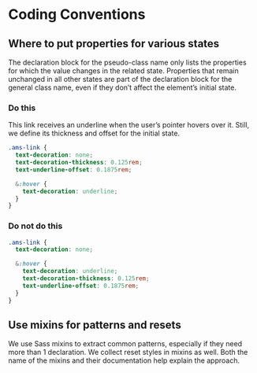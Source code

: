 # Coding Conventions

## Where to put properties for various states

The declaration block for the pseudo-class name only lists the properties for which the value changes in the related state.
Properties that remain unchanged in all other states are part of the declaration block for the general class name, even if they don’t affect the element’s initial state.

### Do this

This link receives an underline when the user’s pointer hovers over it.
Still, we define its thickness and offset for the initial state.

```css
.ams-link {
  text-decoration: none;
  text-decoration-thickness: 0.125rem;
  text-underline-offset: 0.1875rem;

  &:hover {
    text-decoration: underline;
  }
}
```

### Do not do this

```css
.ams-link {
  text-decoration: none;

  &:hover {
    text-decoration: underline;
    text-decoration-thickness: 0.125rem;
    text-underline-offset: 0.1875rem;
  }
}
```

## Use mixins for patterns and resets

We use Sass mixins to extract common patterns, especially if they need more than 1 declaration.
We collect reset styles in mixins as well.
Both the name of the mixins and their documentation help explain the approach.
